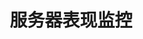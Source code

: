 ---
layout: article
title: 服务器表现监控
description: 
  - 使用该模板实时可视化服务器表现和使用情况的各项指标。
lang: cn
weight: 1000
isDraft: false
ref: Monitoring-Server-Performance
category:
  - Recommended
  - Administration
  - IT Data Center
image: Monitoring-Server-Performance_CN.png
image_thumbnail: Monitoring-Server-Performance_CN_thumbnail.png
download: Monitoring-Server-Performance_CN.pbmx
overview_description:
overview_benefits:
overview_data_sources:
---